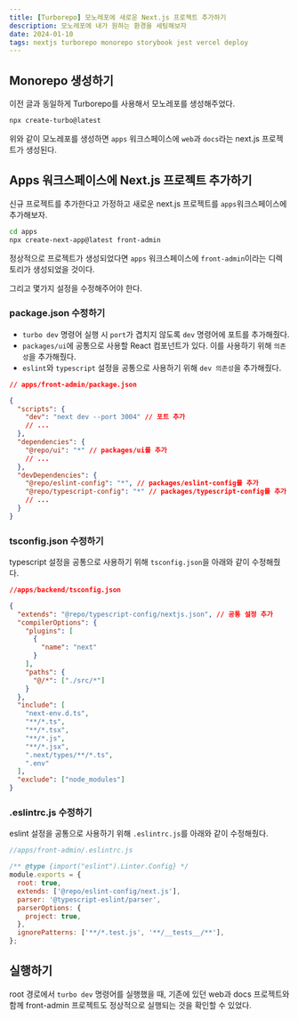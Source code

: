 ```yaml
---
title: [Turborepo] 모노레포에 새로운 Next.js 프로젝트 추가하기
description: 모노레포에 내가 원하는 환경을 세팅해보자
date: 2024-01-10
tags: nextjs turborepo monorepo storybook jest vercel deploy
---
```


## Monorepo 생성하기

이전 글과 동일하게 Turborepo를 사용해서 모노레포를 생성해주었다.

```bash
npx create-turbo@latest
```

위와 같이 모노레포를 생성하면 `apps` 워크스페이스에 `web`과 `docs`라는 next.js 프로젝트가 생성된다.

## Apps 워크스페이스에 Next.js 프로젝트 추가하기

신규 프로젝트를 추가한다고 가정하고 새로운 next.js 프로젝트를 `apps`워크스페이스에 추가해보자.

```bash
cd apps
npx create-next-app@latest front-admin
```

정상적으로 프로젝트가 생성되었다면 `apps` 워크스페이스에 `front-admin`이라는 디렉토리가 생성되었을 것이다.

그리고 몇가지 설정을 수정해주어야 한다.

### package.json 수정하기

- `turbo dev` 명령어 실행 시 `port`가 겹치지 않도록 `dev` 명령어에 포트를 추가해줬다.
- `packages/ui`에 공통으로 사용할 React 컴포넌트가 있다. 이를 사용하기 위해 `의존성`을 추가해줬다.
- `eslint`와 `typescript` 설정을 공통으로 사용하기 위해 `dev 의존성`을 추가해줬다.

```json
// apps/front-admin/package.json

{
  "scripts": {
    "dev": "next dev --port 3004" // 포트 추가
    // ...
  },
  "dependencies": {
    "@repo/ui": "*" // packages/ui를 추가
    // ...
  },
  "devDependencies": {
    "@repo/eslint-config": "*", // packages/eslint-config를 추가
    "@repo/typescript-config": "*" // packages/typescript-config를 추가
    // ...
  }
}
```

### tsconfig.json 수정하기

typescript 설정을 공통으로 사용하기 위해 `tsconfig.json`을 아래와 같이 수정해줬다.

```json
//apps/backend/tsconfig.json

{
  "extends": "@repo/typescript-config/nextjs.json", // 공통 설정 추가
  "compilerOptions": {
    "plugins": [
      {
        "name": "next"
      }
    ],
    "paths": {
      "@/*": ["./src/*"]
    }
  },
  "include": [
    "next-env.d.ts",
    "**/*.ts",
    "**/*.tsx",
    "**/*.js",
    "**/*.jsx",
    ".next/types/**/*.ts",
    ".env"
  ],
  "exclude": ["node_modules"]
}
```

### .eslintrc.js 수정하기

eslint 설정을 공통으로 사용하기 위해 `.eslintrc.js`를 아래와 같이 수정해줬다.

```js
//apps/front-admin/.eslintrc.js

/** @type {import("eslint").Linter.Config} */
module.exports = {
  root: true,
  extends: ['@repo/eslint-config/next.js'],
  parser: '@typescript-eslint/parser',
  parserOptions: {
    project: true,
  },
  ignorePatterns: ['**/*.test.js', '**/__tests__/**'],
};
```

## 실행하기

root 경로에서 `turbo dev` 명령어를 실행했을 때, 기존에 있던 web과 docs 프로젝트와 함께 front-admin 프로젝트도 정상적으로 실행되는 것을 확인할 수 있었다.

